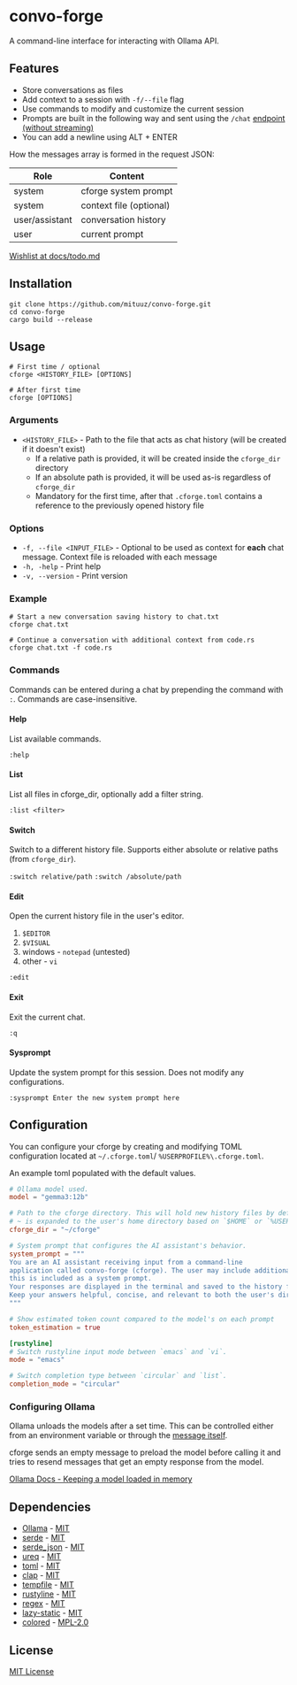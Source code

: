 # convo-forge

A command-line interface for interacting with Ollama API.

## Features

- Store conversations as files
- Add context to a session with `-f/--file` flag
- Use commands to modify and customize the current session
- Prompts are built in the following way and sent using the
  `/chat` [endpoint (without streaming)](https://github.com/ollama/ollama/blob/main/docs/api.md#chat-request-no-streaming)
- You can add a newline using ALT + ENTER

How the messages array is formed in the request JSON:

| Role           | Content                 |
|----------------|-------------------------|
| system         | cforge system prompt    |
| system         | context file (optional) |
| user/assistant | conversation history    |
| user           | current prompt          |

[Wishlist at docs/todo.md](docs/todo.md)

## Installation

```shell
git clone https://github.com/mituuz/convo-forge.git
cd convo-forge
cargo build --release
```

## Usage

```shell
# First time / optional
cforge <HISTORY_FILE> [OPTIONS]

# After first time
cforge [OPTIONS]
```

### Arguments

- `<HISTORY_FILE>` - Path to the file that acts as chat history (will be created if it doesn't exist)
    - If a relative path is provided, it will be created inside the `cforge_dir` directory
    - If an absolute path is provided, it will be used as-is regardless of `cforge_dir`
    - Mandatory for the first time, after that `.cforge.toml` contains a reference to the previously opened history file

### Options

- `-f, --file <INPUT_FILE>` - Optional to be used as context for **each** chat message. Context file is reloaded with
  each message
- `-h, -help` - Print help
- `-v, --version` - Print version

### Example

```shell
# Start a new conversation saving history to chat.txt
cforge chat.txt

# Continue a conversation with additional context from code.rs
cforge chat.txt -f code.rs
```

### Commands

Commands can be entered during a chat by prepending the command with `:`. Commands are case-insensitive.

#### Help

List available commands.

`:help`

#### List

List all files in cforge_dir, optionally add a filter string.

`:list <filter>`

#### Switch

Switch to a different history file. Supports either absolute or relative paths (from `cforge_dir`).

`:switch relative/path`
`:switch /absolute/path`

#### Edit

Open the current history file in the user's editor.

1. `$EDITOR`
2. `$VISUAL`
3. windows - `notepad` (untested)
4. other - `vi`

`:edit`

#### Exit

Exit the current chat.

`:q`

#### Sysprompt

Update the system prompt for this session. Does not modify any configurations.

`:sysprompt Enter the new system prompt here`

## Configuration

You can configure your cforge by creating and modifying TOML configuration located at `~/.cforge.toml`/
`%USERPROFILE%\.cforge.toml`.

An example toml populated with the default values.

```toml
# Ollama model used.
model = "gemma3:12b"

# Path to the cforge directory. This will hold new history files by default.
# ~ is expanded to the user's home directory based on `$HOME` or `%USERPROFILE%`. (not verified on windows)
cforge_dir = "~/cforge"

# System prompt that configures the AI assistant's behavior.
system_prompt = """
You are an AI assistant receiving input from a command-line
application called convo-forge (cforge). The user may include additional context from another file,
this is included as a system prompt.
Your responses are displayed in the terminal and saved to the history file.
Keep your answers helpful, concise, and relevant to both the user's direct query and any file context provided.
"""

# Show estimated token count compared to the model's on each prompt
token_estimation = true

[rustyline]
# Switch rustyline input mode between `emacs` and `vi`.
mode = "emacs"

# Switch completion type between `circular` and `list`.
completion_mode = "circular"
```

### Configuring Ollama

Ollama unloads the models after a set time. This can be controlled either from an environment variable or through the
[message itself](docs/todo.md).

cforge sends an empty message to preload the model before calling it and tries to resend messages that get an empty
response from the model.

[Ollama Docs - Keeping a model loaded in memory](https://ollama.readthedocs.io/en/faq/?h=keep#how-do-i-keep-a-model-loaded-in-memory-or-make-it-unload-immediately)

## Dependencies

- [Ollama](https://github.com/ollama/ollama) - [MIT](LICENSES/ollama-MIT)
- [serde](https://github.com/serde-rs/serde) - [MIT](LICENSES/serde-MIT)
- [serde_json](https://github.com/serde-rs/json) - [MIT](LICENSES/serde_json-MIT)
- [ureq](https://github.com/algesten/ureq) - [MIT](LICENSES/serde_json-MIT)
- [toml](https://github.com/toml-rs/toml) - [MIT](LICENSES/toml-MIT)
- [clap](https://github.com/clap-rs/clap) - [MIT](LICENSES/clap-MIT)
- [tempfile](https://github.com/Stebalien/tempfile) - [MIT](LICENSES/tempfile-MIT)
- [rustyline](https://github.com/kkawakam/rustyline) - [MIT](LICENSES/rustyline-MIT)
- [regex](https://github.com/rust-lang/regex) - [MIT](LICENSES/regex-MIT)
- [lazy-static](https://github.com/rust-lang-nursery/lazy-static.rs) - [MIT](LICENSES/lazy_static-MIT)
- [colored](https://github.com/colored-rs/colored) - [MPL-2.0]()

## License

[MIT License](LICENSE)
